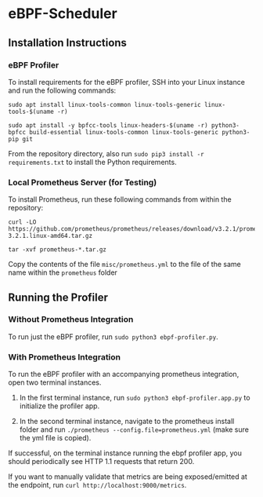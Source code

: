 # eBPF-Scheduler

## Installation Instructions
### eBPF Profiler
To install requirements for the eBPF profiler, SSH into your Linux instance and run the following commands:
```
sudo apt install linux-tools-common linux-tools-generic linux-tools-$(uname -r)

sudo apt install -y bpfcc-tools linux-headers-$(uname -r) python3-bpfcc build-essential linux-tools-common linux-tools-generic python3-pip git
```
From the repository directory, also run `sudo pip3 install -r requirements.txt` to install the Python requirements.

### Local Prometheus Server (for Testing)
To install Prometheus, run these following commands from within the repository:
```
curl -LO https://github.com/prometheus/prometheus/releases/download/v3.2.1/prometheus-3.2.1.linux-amd64.tar.gz

tar -xvf prometheus-*.tar.gz
```

Copy the contents of the file `misc/prometheus.yml` to the file of the same name within the `prometheus` folder


## Running the Profiler
### Without Prometheus Integration
To run just the eBPF profiler, run `sudo python3 ebpf-profiler.py`.

### With Prometheus Integration
To run the eBPF profiler with an accompanying prometheus integration, open two terminal instances.

1. In the first terminal instance, run `sudo python3 ebpf-profiler.app.py` to initialize the profiler app.

2. In the second terminal instance, navigate to the prometheus install folder and run `./prometheus --config.file=prometheus.yml` (make sure the yml file is copied).

If successful, on the terminal instance running the ebpf profiler app, you should periodically see HTTP 1.1 requests that return 200.

If you want to manually validate that metrics are being exposed/emitted at the endpoint, run `curl http://localhost:9000/metrics`. 

